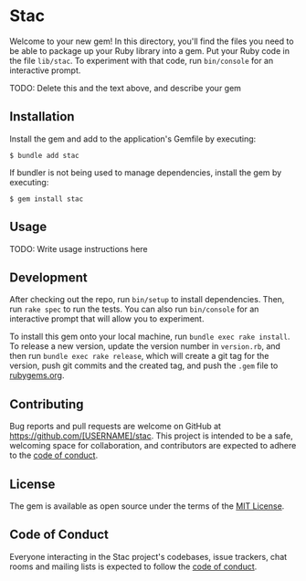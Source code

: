 # Stac

Welcome to your new gem! In this directory, you'll find the files you need to be able to package up your Ruby library into a gem. Put your Ruby code in the file `lib/stac`. To experiment with that code, run `bin/console` for an interactive prompt.

TODO: Delete this and the text above, and describe your gem

## Installation

Install the gem and add to the application's Gemfile by executing:

    $ bundle add stac

If bundler is not being used to manage dependencies, install the gem by executing:

    $ gem install stac

## Usage

TODO: Write usage instructions here

## Development

After checking out the repo, run `bin/setup` to install dependencies. Then, run `rake spec` to run the tests. You can also run `bin/console` for an interactive prompt that will allow you to experiment.

To install this gem onto your local machine, run `bundle exec rake install`. To release a new version, update the version number in `version.rb`, and then run `bundle exec rake release`, which will create a git tag for the version, push git commits and the created tag, and push the `.gem` file to [rubygems.org](https://rubygems.org).

## Contributing

Bug reports and pull requests are welcome on GitHub at https://github.com/[USERNAME]/stac. This project is intended to be a safe, welcoming space for collaboration, and contributors are expected to adhere to the [code of conduct](https://github.com/[USERNAME]/stac/blob/main/CODE_OF_CONDUCT.md).

## License

The gem is available as open source under the terms of the [MIT License](https://opensource.org/licenses/MIT).

## Code of Conduct

Everyone interacting in the Stac project's codebases, issue trackers, chat rooms and mailing lists is expected to follow the [code of conduct](https://github.com/[USERNAME]/stac/blob/main/CODE_OF_CONDUCT.md).
